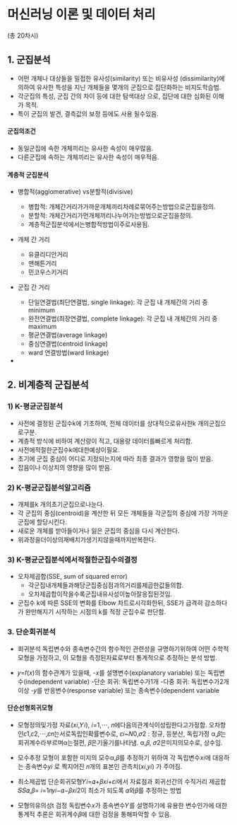 # 머신러닝 이론 및 데이터 처리 

(총 20차시)









## 1. 군집분석 



- 어떤 개체나 대상들을 밀접한 유사성(similarity) 또는 비유사성 (dissimilarity)에 의하여 유사한 특성을 지닌 개체들을 몇개의 군집으로 집단화하는 비지도학습법.
- 각군집의 특성, 군집 간의 차이 등에 대한 탐색대상 으로,
  집단에 대한 심화된 이해가 목적.
- 특이 군집의 발견, 결측값의 보정 등에도 사용 될수있음.



#### 군집의조건

- 동일군집에 속한 개체끼리는 유사한 속성이 매우많음.
- 다른군집에 속하는 개체끼리는 유사한 속성이 매우적음.



#### 계층적 군집분석

- 병합적(agglomerative) vs분할적(divisive)
  - 병합적: 개체간거리가가까운개체끼리차례로묶어주는방법으로군집을정의.
  - 분할적: 개체간거리가먼개체끼리나누어가는방법으로군집을정의.
  - 계층적군집분석에서는병합적방법이주로사용됨.



- 개체 간 거리
  - 유클리디안거리
  - 맨해튼거리
  - 민코우스키거리
- 군집 간 거리
  - 단일연결법(최단연결법, single linkage): 각 군집 내 개체간의 거리 중 minimum
  - 완전연결법(최장연결법, complete linkage): 각 군집 내 개체간의 거리 중 maximum
  - 평균연결법(average linkage)
  - 중심연결법(centroid linkage)
  - ward 연결방법(ward linkage)
- 



## 2. 비계층적 군집분석 



### 1) K-평균군집분석

- 사전에 결정된 군집수k에 기초하여, 전체 데이터를 상대적으로유사한k 개의군집으로구분.
- 계층적 방식에 비하여 계산량이 적고, 대용량 데이터를빠르게 처리함.
- 사전에적절한군집수k에대한예상이필요.
- 초기에 군집 중심이 어디로 지정되는지에 따라 최종 결과가 영향을 많이 받음.
- 잡음이나 이상치의 영향을 많이 받음.





### 2) K-평균군집분석알고리즘

- 개체를k 개의초기군집으로나눈다.
- 각 군집의 중심(centroid)을 계산한 뒤 모든 개체들을  각군집의 중심에 가장 가까운 군집에 할당시킨다.
- 새로운 개체를 받아들이거나 잃은 군집의 중심을 다시 계산한다.
- 위과정을더이상의재배치가생기지않을때까지반복한다.

### 3) K-평균군집분석에서적절한군집수의결정

- 오차제곱합(SSE, sum of squared error)
  - 각군집내개체들과해당군집중심점과의거리를제곱한값들의합.
  - 오차제곱합이작을수록군집내유사성이높아잘응집된것임.
- 군집수 k에 따른 SSE의 변화를 Elbow 차트로시각화한뒤, SSE가 급격히 감소하다가 완만해지기 시작하는 시점의 k를 적정 군집수로 판단함.



### 3. 단순회귀분석

- 회귀분석
  독립변수와 종속변수간의 함수적인 관련성을 규명하기위하여 어떤 수학적 모형을 가정하고, 이 모형을 측정된자료로부터 통계적으로 추정하는 분석 방법.

- 𝑦=𝑓(𝑥)의 함수관계가 있을때,
  -𝑥를 설명변수(explanatory variable)
  또는 독립변수(independent variable)
  -단순 회귀: 독립변수가1개
  -다중 회귀: 독립변수가2개이상
  -𝑦를 반응변수(response variable)
  또는 종속변수(dependent variable



#### 단순선형회귀모형

- 모형정의및가정
  자료(𝑥𝑖,𝑌𝑖), 𝑖=1,⋯, 𝑛에다음의관계식이성립한다고가정함.
  오차항인𝜀1,𝜀2,⋯,𝜀𝑛는서로독립인확률변수로, 𝜀𝑖~𝑁0,𝜎2
  : 정규, 등분산, 독립가정
  α,𝛽는회귀계수라부르며α는절편, 𝛽은기울기를나타냄.
  α,𝛽, 𝜎2은미지의모수로, 상수임.



- 모수추정
  모형이 포함한 미지의 모수α,𝛽를 추정하기 위하여
  각 독립변수𝑥𝑖에 대응하는 종속변수𝑦𝑖 로 짝지어진
  𝑛개의 표본인 관측치(𝑥𝑖,𝑦𝑖) 가 주어짐.



- 최소제곱법
  단순회귀모형𝑌𝑖=𝛼+𝛽𝑥𝑖+𝜀𝑖에서 자료점과 회귀선간의
  수직거리 제곱합𝑆𝑆𝛼,𝛽= 𝑖=1𝑛𝑦𝑖−𝛼−𝛽𝑥𝑖2이
  최소가 되도록 𝛼와𝛽를 추정하는 방법

- 모형의유의성t 검정
  독립변수𝑥가 종속변수𝑌를 설명하기에 유용한 변수인가에 대한 통계적 추론은 회귀계수𝛽에 대한 검정을 통해파악할 수 있음.






